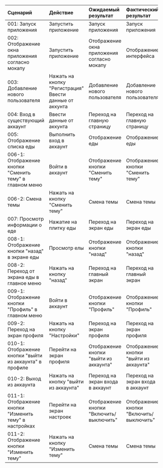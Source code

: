 |Cценарий|Действие|Ожидаемый результат|Фактический результат| Оценка|
|:---|:---|:---|:---|:---|
|001: Запуск приложения | Запустить приложение | Запуск приложения | Запуск приложения | Тест пройден|  
|002: Отображение окна приложения согласно мокапу | Запустить приложение | Отображение окна приложения согласно мокапу | Отображение интерфейса | Тест пройден|
|003: Добавление нового пользователя | Нажать на кнопку "Регистрация" <br /> Ввести данные от аккунта | Добавление нового пользователя | Добавление нового пользователя  | Тест пройден|
|004: Вход в существующий аккаунт | Ввести данные от аккунта | Переход на главную страницу | Переход на главную страницу | Тест пройден|
|005: Отображение списка еды | Выполнить вход в аккаунт | Отображение еды | Отображение еды |Тест пройден|
|006-1: Отображение кнопки "Сменить тему" в главном меню | Войти в аккаунт | Отображение кнопки "Сменить тему" | Отображение кнопки "Сменить тему" |Тест пройден|
|006-2: Смена темы | Нажать на кнопку "Сменить тему" | Смена темы | Смена темы |Тест пройден|
|007: Просмотр информации о еде | Нажатие на плитку еды | Переход на экран еды | Переход на экран еды |Тест пройден|
|008-1: Отображение кнопки "назад" в экране еды | Просмотр елы | Отображение кнопки "назад" | Отображение кнопки "назад" |Тест пройден|
|008-2: Переход от экрана еды в главное меню | Нажать на кнопку "назад" | Переход на главный экран | Переход на главный экран  |Тест пройден|
|009-1: Отображение кнопки "Профиль" в главном меню | Войти в аккаунт | Отображение кнопки "Профиль" | Отображение кнопки "Профиль" |Тест пройден|
|009-2: Переход на экран профиля | Нажать на кнопку "Настройки" | Переход на экран профиля | Переход на экран профиля |Тест пройден|
|010-1: Отображение кнопки "выйти из аккаунта" в профиле | Перейти на экран профиля | Отображение кнопки "выйти из аккаунта" | Отображение кнопки "выйти из аккаунта" |Тест пройден|
|010-2: Выход из аккаунта | Нажать на кнопку "выйти из аккаунта" | Переход на экран входа в аккаунт | Переход на экран входа в аккаунт |Тест пройден|
|011-1: Отображение кнопки "Изменить тему" в настройках | Перейти на экран настроек | Отображение кнопки "Включить/выключить" | Отображение кнопки "Включить/выключить" |Тест пройден|
|011-2: Отображение кнопки "Изменить тему" | Нажать на кнопку "Изменить тему" | Смена темы | Смена темы|Тест пройден|
